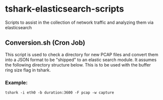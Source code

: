 # tshark-elasticsearch-scripts
Scripts to assist in the collection of network traffic and analyzing them via elasticsearch

## Conversion.sh (Cron Job)
This script is used to check a directory for new PCAP files and convert them into a JSON format to be "shipped" to an elastic search module. It assumes the following directory structure below. This is to be used with the buffer ring size flag in tshark. 

### Example:

`tshark -i eth0 -b duration:3600 -F pcap -w capture`
